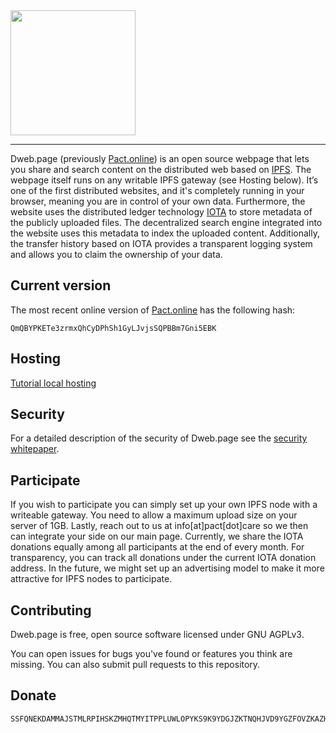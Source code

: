 <img src="https://pact.online/dist/img/dweb_whitebackground.png" width="200">

---

Dweb.page (previously [Pact.online](http://www.pact.online)) is an open source webpage that lets you share and search content on the distributed web based on [IPFS](https://ipfs.io/). The webpage itself runs on any writable IPFS gateway (see Hosting below). It’s one of the first distributed websites, and it's completely running in your browser, meaning you are in control of your own data. Furthermore, the website uses the distributed ledger technology [IOTA](https://www.iota.org/) to store metadata of the publicly uploaded files. The decentralized search engine integrated into the website uses this metadata to index the uploaded content. Additionally, the transfer history based on IOTA provides a transparent logging system and allows you to claim the ownership of your data.

## Current version
The most recent online version of [Pact.online](http://www.pact.online) has the following hash:
```
QmQBYPKETe3zrmxQhCyDPhSh1GyLJvjsSQPBBm7Gni5EBK
```
## Hosting

[Tutorial local hosting](https://blog.florence.chat/tutorial-how-to-host-your-own-file-transfer-service-on-your-pc-22698c9d6362)

## Security
For a detailed description of the security of Dweb.page see the [security whitepaper](https://github.com/PACTCare/Pact.online/blob/master/Pact%20Secuirty%20Whitepaper_V0.11.pdf).

## Participate
If you wish to participate you can simply set up your own IPFS node with a writeable gateway. You need to allow a maximum upload size on your server of 1GB. Lastly, reach out to us at info[at]pact[dot]care so we then can integrate your side on our main page. Currently, we share the IOTA donations equally among all participants at the end of every month. For transparency, you can track all donations under the current IOTA donation address. In the future, we might set up an advertising model to make it more attractive for IPFS nodes to participate.

## Contributing
Dweb.page is free, open source software licensed under GNU AGPLv3.

You can open issues for bugs you've found or features you think are missing. You can also submit pull requests to this repository.

## Donate
```
SSFQNEKDAMMAJSTMLRPIHSKZMHQTMYITPPLUWLOPYKS9K9YDGJZKTNQHJVD9YGZFOVZKAZHDIDMFWJGUYFZOTSAS9C
```
